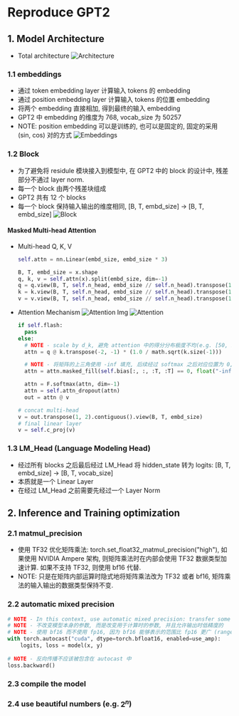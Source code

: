 # Reproduce GPT2

## 1. Model Architecture
- Total architecture
![Architecture](assets/architecture.png)
### 1.1 embeddings
- 通过 token embedding layer 计算输入 tokens 的 embedding 
- 通过 position embedding layer 计算输入 tokens 的位置 embedding
- 将两个 embedding 直接相加, 得到最终的输入 embedding
- GPT2 中 embedding 的维度为 768, vocab_size 为 50257
- NOTE: position embedding 可以是训练的, 也可以是固定的, 固定的采用 (sin, cos) 对的方式
![Embeddings](assets/embd.png)

### 1.2 Block
- 为了避免将 residule 模块接入到模型中, 在 GPT2 中的 block 的设计中, 残差部分不通过 layer norm.
- 每一个 block 由两个残差块组成 
- GPT2 共有 12 个 blocks
- 每一个 block 保持输入输出的维度相同, [B, T, embd_size] -> [B, T, embd_size]
![Block](assets/block.png)

#### Masked Multi-head Attention
- Multi-head Q, K, V
  ```python
  self.attn = nn.Linear(embd_size, embd_size * 3)

  B, T, embd_size = x.shape
  q, k, v = self.attn(x).split(embd_size, dim=-1)
  q = q.view(B, T, self.n_head, embd_size // self.n_head).transpose(1, 2)
  k = k.view(B, T, self.n_head, embd_size // self.n_head).transpose(1, 2)
  v = v.view(B, T, self.n_head, embd_size // self.n_head).transpose(1, 2)
  ```
- Attention Mechanism
  ![Attention Img](assets/attention_img.png)
  ![Attention](assets/attention_core.png)
  ```python
  if self.flash:
    pass
  else:
    # NOTE - scale by d_k, 避免 attention 中的得分分布极度不均(e.g. [50, 1, 2, 0.5]), 导致经过 softmax 之后得到的梯度非常小
    attn = q @ k.transpose(-2, -1) * (1.0 / math.sqrt(k.size(-1)))  

    # NOTE - 将矩阵的上三角使用 -inf 填充, 后续经过 softmax 之后对应位置为 0, 即 attention score 为 0
    attn = attn.masked_fill(self.bias[:, :, :T, :T] == 0, float("-inf"))

    attn = F.softmax(attn, dim=-1)
    attn = self.attn_dropout(attn)
    out = attn @ v

  # concat multi-head
  v = out.transpose(1, 2).contiguous().view(B, T, embd_size)   
  # final linear layer
  v = self.c_proj(v)
  ```

### 1.3 LM_Head (Language Modeling Head)
- 经过所有 blocks 之后最后经过 LM_Head 将 hidden_state 转为 logits: [B, T, embd_size] -> [B, T, vocab_size]
- 本质就是一个 Linear Layer
- 在经过 LM_Head 之前需要先经过一个 Layer Norm


## 2. Inference and Training optimization
### 2.1 matmul_precision
- 使用 TF32 优化矩阵乘法: torch.set_float32_matmul_precision("high"), 如果使用 NVIDIA Ampere 架构, 则矩阵乘法时在内部会使用 TF32 数据类型加速计算. 如果不支持 TF32, 则使用 bf16 代替.
- NOTE: 只是在矩阵内部运算时隐式地将矩阵乘法改为 TF32 或者 bf16, 矩阵乘法的输入输出的数据类型保持不变.

### 2.2 automatic mixed precision
```python
# NOTE - In this context, use automatic mixed precision: transfer some tensor to bf16, which is faster than fp32
# NOTE - 不改变模型本身的参数, 而是改变用于计算时的参数, 并且允许输出时低精度的
# NOTE - 使用 bf16 而不使用 fp16, 因为 bf16 能够表示的范围比 fp16 更广 (range 由指数位决定, bf16的 range 几乎与 float32 的一致), 不容易产生下溢问题 (下溢: 当小于小数所能表示的最小数字时, 会变为0)
with torch.autocast("cuda", dtype=torch.bfloat16, enabled=use_amp): 
    logits, loss = model(x, y)
  
# NOTE - 反向传播不应该被包含在 autocast 中
loss.backward()
```
### 2.3 compile the model

### 2.4 use beautiful numbers (e.g. $2^n$)